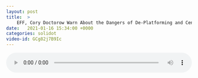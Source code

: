 ```yaml
---
layout: post
title:  >
    EFF, Cory Doctorow Warn About the Dangers of De-Platforming and Censorship
date:   2021-01-16 15:34:00 +0000
categories: solidot
video-id: GCg82j7B9Ic
---
```


<audio src="/assets/23c65553bbbaea58428e51777bc3b946.mp3" style="width: 100%;" controls></audio>

